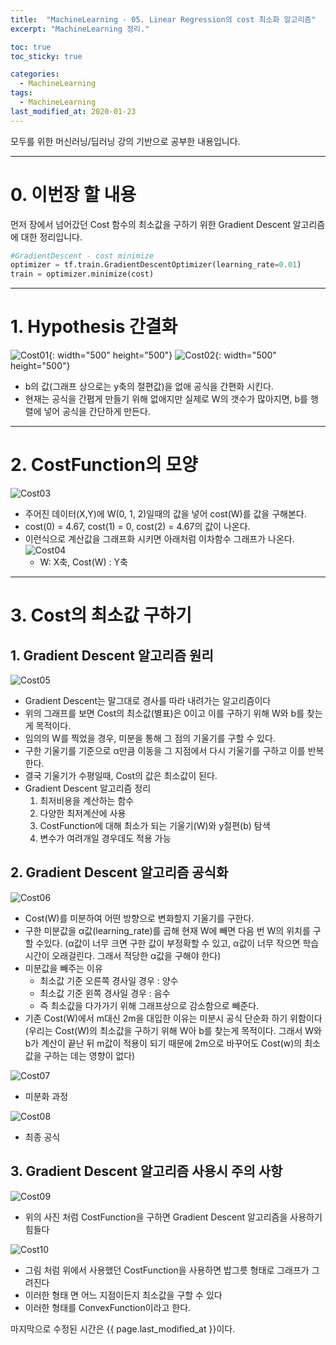 ```yaml
---
title:  "MachineLearning - 05. Linear Regression의 cost 최소화 알고리즘"
excerpt: "MachineLearning 정리."

toc: true
toc_sticky: true

categories:
  - MachineLearning
tags:
  - MachineLearning
last_modified_at: 2020-01-23
---
```

모두를 위한 머신러닝/딥러닝 강의 기반으로 공부한 내용입니다.

---
# 0. 이번장 할 내용
먼저 장에서 넘어갔던 Cost 함수의 최소값을 구하기 위한 Gradient Descent 알고리즘에 대한 정리입니다.
~~~python
#GradientDescent - cost minimize
optimizer = tf.train.GradientDescentOptimizer(learning_rate=0.01)
train = optimizer.minimize(cost)
~~~



---

# 1. Hypothesis 간결화
![Cost01](https://github.com/Yunseongpyo/yunseongpyo.github.io/blob/master/assets/images/MachineLearning/05CostMinimize/Cost01.jpg?raw=true){: width="500" height="500"}
![Cost02](https://github.com/Yunseongpyo/yunseongpyo.github.io/blob/master/assets/images/MachineLearning/05CostMinimize/Cost02.jpg?raw=true){: width="500" height="500"}

- b의 값(그래프 상으로는 y축의 절편값)을 없애 공식을 간편화 시킨다.
- 현재는 공식을 간폅게 만들기 위해 없애지만 실제로 W의 갯수가 많아지면, b를 행렬에 넣어 공식을 간단하게 만든다.

---
# 2. CostFunction의 모양
![Cost03](https://github.com/Yunseongpyo/yunseongpyo.github.io/blob/master/assets/images/MachineLearning/05CostMinimize/Cost03.jpg?raw=true)

- 주어진 데이터(X,Y)에 W(0, 1, 2)일때의 값을 넣어 cost(W)를 값을 구해본다.
- cost(0) = 4.67, cost(1) = 0, cost(2) = 4.67의 값이 나온다.
- 이런식으로 계산값을 그래프화 시키면 아래처럼 이차함수 그래프가 나온다.
![Cost04](https://github.com/Yunseongpyo/yunseongpyo.github.io/blob/master/assets/images/MachineLearning/05CostMinimize/CostGraph.jpg?raw=true)
  - W: X축, Cost(W) : Y축

---
# 3. Cost의 최소값 구하기
## 1. Gradient Descent 알고리즘 원리
![Cost05](https://github.com/Yunseongpyo/yunseongpyo.github.io/blob/master/assets/images/MachineLearning/05CostMinimize/CostGraph_Add.jpg?raw=true)

- Gradient Descent는 말그대로 경사를 따라 내려가는 알고리즘이다
- 위의 그래프를 보면 Cost의 최소값(별표)은 0이고 이를 구하기 위해 W와 b를 찾는게 목적이다.
- 임의의 W를 찍었을 경우, 미분을 통해 그 점의 기울기를 구할 수 있다.
- 구한 기울기를 기준으로 α만큼 이동을 그 지점에서 다시 기울기를 구하고 이를 반복한다.
- 결국 기울기가 수평일때, Cost의 값은 최소값이 된다.
- Gradient Descent 알고리즘 정리
  1. 최저비용을 계산하는 함수
  1. 다양한 최저계산에 사용
  3. CostFunction에 대해 최소가 되는 기울기(W)와 y절편(b) 탐색
  4. 변수가 여려개일 경우데도 적용 가능

## 2. Gradient Descent 알고리즘 공식화
![Cost06](https://github.com/Yunseongpyo/yunseongpyo.github.io/blob/master/assets/images/MachineLearning/05CostMinimize/Cost05-01.jpg?raw=true)
- Cost(W)를 미분하여 어떤 방향으로 변화할지 기울기를 구한다.
- 구한 미분값을 α값(learning_rate)를 곱해 현재 W에 빼면 다음 번 W의 위치를 구할 수있다.
  (α값이 너무 크면 구한 값이 부정확할 수 있고, α값이 너무 작으면 학습 시간이 오래걸린다. 그래서 적당한 α값을 구해야 한다)
- 미분값을 빼주는 이유
  - 최소값 기준 오른쪽 경사일 경우 : 양수
  - 최소값 기준 왼쪽 경사일 경우 : 음수
  - 즉 최소값을 다가가기 위해 그래프상으로 감소함으로 빼준다.
- 기존 Cost(W)에서 m대신 2m을 대입한 이유는 미분시 공식 단순화 하기 위함이다
  (우리는 Cost(W)의 최소값을 구하기 위해 W아 b를 찾는게 목적이다. 그래서 W와 b가 계산이 끝난 뒤 m값이 적용이 되기 때문에 2m으로 바꾸어도 Cost(w)의 최소값을 구하는 데는 영향이 없다)

![Cost07](https://github.com/Yunseongpyo/yunseongpyo.github.io/blob/master/assets/images/MachineLearning/05CostMinimize/Cost06.jpg?raw=true)
- 미분화 과정

![Cost08](https://github.com/Yunseongpyo/yunseongpyo.github.io/blob/master/assets/images/MachineLearning/05CostMinimize/Cost07.jpg?raw=true)
- 최종 공식

## 3. Gradient Descent 알고리즘 사용시 주의 사항
![Cost09](https://github.com/Yunseongpyo/yunseongpyo.github.io/blob/master/assets/images/MachineLearning/05CostMinimize/Convexfunction01.jpg?raw=true)
- 위의 사진 처럼 CostFunction을 구하면 Gradient Descent 알고리즘을 사용하기 힘들다

![Cost10](https://github.com/Yunseongpyo/yunseongpyo.github.io/blob/master/assets/images/MachineLearning/05CostMinimize/Convexfunction01.jpg?raw=true)
- 그림 처럼 위에서 사용했던 CostFunction을 사용하면 밥그릇 형태로 그래프가 그려진다
- 이러한 형태 면 어느 지점이든지 최소값을 구할 수 있다
- 이러한 형태를 ConvexFunction이라고 한다.



마지막으로 수정된 시간은 {{ page.last_modified_at }}이다.